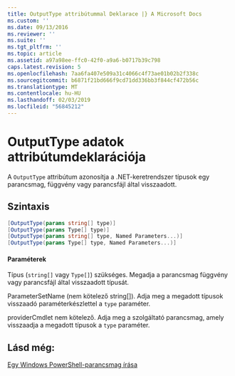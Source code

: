 ```yaml
---
title: OutputType attribútummal Deklarace |} A Microsoft Docs
ms.custom: ''
ms.date: 09/13/2016
ms.reviewer: ''
ms.suite: ''
ms.tgt_pltfrm: ''
ms.topic: article
ms.assetid: a97a98ee-ffc0-42f0-a9a6-b0717b39c798
caps.latest.revision: 5
ms.openlocfilehash: 7aa6fa407e509a31c4066c4f73ae01b02b2f338c
ms.sourcegitcommit: b6871f21bd666f9cd71dd336bb3f844cf472b56c
ms.translationtype: MT
ms.contentlocale: hu-HU
ms.lasthandoff: 02/03/2019
ms.locfileid: "56845212"
---
```

# <a name="outputtype-attribute-declaration"></a>OutputType adatok attribútumdeklarációja

A `OutputType` attribútum azonosítja a .NET-keretrendszer típusok egy parancsmag, függvény vagy parancsfájl által visszaadott.

## <a name="syntax"></a>Szintaxis

```csharp
[OutputType(params string[] type)]
[OutputType(params Type[] type)]
[OutputType(params string[] type, Named Parameters...)]
[OutputType(params Type[] type, Named Parameters...)]
```

#### <a name="parameters"></a>Paraméterek

Típus (`string[]` vagy `Type[]`) szükséges. Megadja a parancsmag függvény vagy parancsfájl által visszaadott típusát.

ParameterSetName (nem kötelező string[]). Adja meg a megadott típusok visszaadó paraméterkészlettel a `type` paraméter.

providerCmdlet nem kötelező. Adja meg a szolgáltató parancsmag, amely visszaadja a megadott típusok a `type` paraméter.

## <a name="see-also"></a>Lásd még:

[Egy Windows PowerShell-parancsmag írása](./writing-a-windows-powershell-cmdlet.md)
